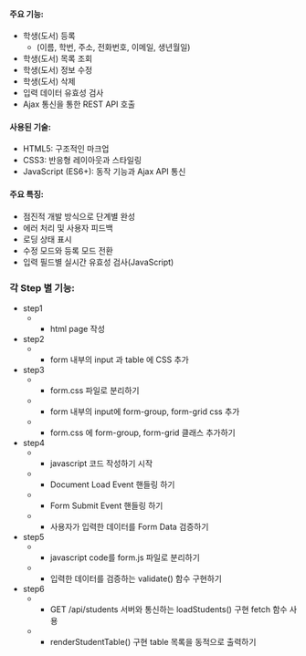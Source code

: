 #### 주요 기능: 
* 학생(도서) 등록 
    - (이름, 학번, 주소, 전화번호, 이메일, 생년월일)
* 학생(도서) 목록 조회
* 학생(도서) 정보 수정
* 학생(도서) 삭제
* 입력 데이터 유효성 검사
* Ajax 통신을 통한 REST API 호출

#### 사용된 기술:
* HTML5: 구조적인 마크업
* CSS3: 반응형 레이아웃과 스타일링
* JavaScript (ES6+): 동작 기능과 Ajax API 통신

#### 주요 특징: 
* 점진적 개발 방식으로 단계별 완성
* 에러 처리 및 사용자 피드백
* 로딩 상태 표시
* 수정 모드와 등록 모드 전환
* 입력 필드별 실시간 유효성 검사(JavaScript)

### 각 Step 별 기능:
* step1
    * - html page 작성
* step2 
    * - form 내부의 input 과 table 에 CSS 추가
* step3 
    * - form.css 파일로 분리하기
    * - form 내부의 input에 form-group, form-grid css 추가
    * - form.css 에 form-group, form-grid 클래스 추가하기
* step4
    * - javascript 코드 작성하기 시작
    * - Document Load Event 핸들링 하기
    * - Form Submit Event 핸들링 하기
    * - 사용자가 입력한 데이터를 Form Data 검증하기
* step5
    * - javascript code를 form.js 파일로 분리하기
    * - 입력한 데이터를 검증하는 validate() 함수 구현하기
* step6
    * - GET /api/students 서버와 통신하는 loadStudents() 구현 fetch 함수 사용
    * - renderStudentTable() 구현 table 목록을 동적으로 출력하기